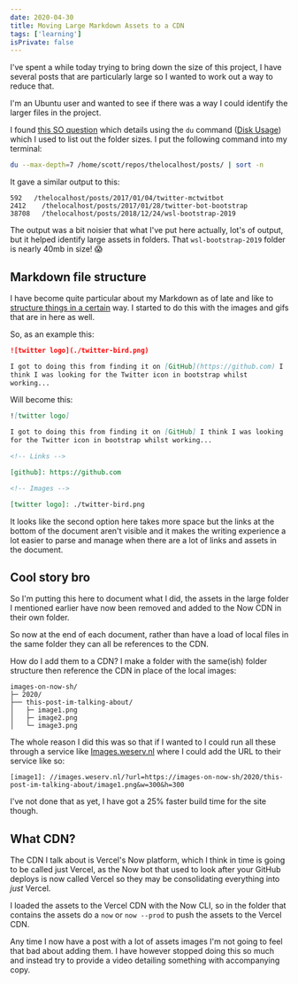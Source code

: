```yaml
---
date: 2020-04-30
title: Moving Large Markdown Assets to a CDN
tags: ['learning']
isPrivate: false
---
```


I've spent a while today trying to bring down the size of this
project, I have several posts that are particularly large so I wanted
to work out a way to reduce that.

I'm an Ubuntu user and wanted to see if there was a way I could
identify the larger files in the project.

I found [this SO question] which details using the `du` command ([Disk
Usage]) which I used to list out the folder sizes. I put the following
command into my terminal:

```bash
du --max-depth=7 /home/scott/repos/thelocalhost/posts/ | sort -n
```

It gave a similar output to this:

<!-- cSpell:ignore mctwitbot -->

```
592   /thelocalhost/posts/2017/01/04/twitter-mctwitbot
2412	/thelocalhost/posts/2017/01/28/twitter-bot-bootstrap
38708	/thelocalhost/posts/2018/12/24/wsl-bootstrap-2019
```

The output was a bit noisier that what I've put here actually, lot's
of output, but it helped identify large assets in folders. That
`wsl-bootstrap-2019` folder is nearly 40mb in size! 😱

## Markdown file structure

I have become quite particular about my Markdown as of late and like
to [structure things in a certain] way. I started to do this with the
images and gifs that are in here as well.

So, as an example this:

```markdown
![twitter logo](./twitter-bird.png)

I got to doing this from finding it on [GitHub](https://github.com) I
think I was looking for the Twitter icon in bootstrap whilst
working...
```

Will become this:

```markdown
![twitter logo]

I got to doing this from finding it on [GitHub] I think I was looking
for the Twitter icon in bootstrap whilst working...

<!-- Links -->

[github]: https://github.com

<!-- Images -->

[twitter logo]: ./twitter-bird.png
```

It looks like the second option here takes more space but the links at
the bottom of the document aren't visible and it makes the writing
experience a lot easier to parse and manage when there are a lot of
links and assets in the document.

## Cool story bro

So I'm putting this here to document what I did, the assets in the
large folder I mentioned earlier have now been removed and added to
the Now CDN in their own folder.

So now at the end of each document, rather than have a load of local
files in the same folder they can all be references to the CDN.

How do I add them to a CDN? I make a folder with the same(ish) folder
structure then reference the CDN in place of the local images:

```text
images-on-now-sh/
├─ 2020/
├── this-post-im-talking-about/
│   ├─ image1.png
│   ├─ image2.png
│   └─ image3.png
```

<!-- cSpell:ignore weserv -->

The whole reason I did this was so that if I wanted to I could run all
these through a service like [Images.weserv.nl] where I could add the
URL to their service like so:

```text
[image1]: //images.weserv.nl/?url=https://images-on-now-sh/2020/this-post-im-talking-about/image1.png&w=300&h=300
```

I've not done that as yet, I have got a 25% faster build time for the
site though.

## What CDN?

The CDN I talk about is Vercel's Now platform, which I think in time
is going to be called just Vercel, as the Now bot that used to look
after your GitHub deploys is now called Vercel so they may be
consolidating everything into _just_ Vercel.

I loaded the assets to the Vercel CDN with the Now CLI, so in the
folder that contains the assets do a `now` or `now --prod` to push the
assets to the Vercel CDN.

Any time I now have a post with a lot of assets images I'm not going
to feel that bad about adding them. I have however stopped doing this
so much and instead try to provide a video detailing something with
accompanying copy.

<!-- Links -->

[this so question]:
	https://serverfault.com/questions/200949/how-can-i-find-the-biggest-directories-in-unix-ubuntu
[structure things in a certain]:
	https://scottspence.com/posts/add-tracking-links-to-your-markdown/#the-other-problem-for-me-anyway-
[disk usage]: https://ss64.com/bash/du.html
[images.weserv.nl]: https://images.weserv.nl/docs/#how-it-works

<!-- Images -->

